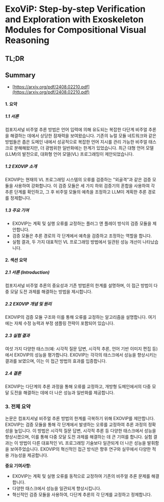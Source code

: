 # ExoViP: Step-by-step Verification and Exploration with Exoskeleton Modules for Compositional Visual Reasoning
## TL;DR
## Summary
- [https://arxiv.org/pdf/2408.02210.pdf](https://arxiv.org/pdf/2408.02210.pdf)

#### 1. 요약
##### 1.1 서론
컴포지셔널 비주얼 추론 방법은 언어 입력에 의해 유도되는 복잡한 다단계 비주얼 추론을 해결하는 데에서 상당한 잠재력을 보여왔습니다. 기존의 뉴럴 모듈 네트워크와 같은 방법들은 좁은 도메인 내에서 성공적으로 복잡한 언어 지시를 관리 가능한 비주얼 태스크로 분해해왔지만, 더 광범위한 일반화에는 한계가 있었습니다. 최근 대형 언어 모델(LLM)의 발전으로, 대화형 언어 모델(VL) 프로그래밍이 제안되었습니다.

##### 1.2 EXOVIP 소개
EXOVIP는 현재의 VL 프로그래밍 시스템의 오류를 검증하는 "외골격"과 같은 검증 모듈을 사용하여 강화합니다. 이 검증 모듈은 세 가지 하위 검증기의 혼합을 사용하여 각 추론 단계를 확인하고, 그 후 비주얼 모듈의 예측을 조정하고 LLM이 계획한 추론 경로를 정제합니다.

##### 1.3 주요 기여
- EXOVIP는 계획 및 실행 오류를 교정하는 플러그 앤 플레이 방식의 검증 모듈을 제안합니다.
- 검증 모듈은 추론 경로의 각 단계에서 예측을 검증하고 조정하는 역할을 합니다.
- 실험 결과, 두 가지 대표적인 VL 프로그래밍 방법에서 일관된 성능 개선이 나타났습니다.

#### 2. 섹션 요약
##### 2.1 서론 (Introduction)
컴포지셔널 비주얼 추론의 중요성과 기존 방법론의 한계를 설명하며, 이 접근 방법이 다중 모달 도전 과제를 해결하는 방법을 제시합니다.

##### 2.2 EXOVIP 개념 및 원리
EXOVIP의 검증 모듈 구조와 이를 통해 오류를 교정하는 알고리즘을 설명합니다. 여기에는 자체 수정 능력과 부정 샘플링 전략이 포함되어 있습니다.

##### 2.3 실험 결과
여섯 가지 다양한 태스크(예: 시각적 질문 답변, 시각적 추론, 언어 기반 이미지 편집 등)에서 EXOVIP의 성능을 평가합니다. EXOVIP는 각각의 태스크에서 성능을 향상시키는 결과를 보였으며, 이는 이 접근 방법의 효과를 입증합니다.

##### 2.4 결론
EXOVIP는 다단계의 추론 과정을 통해 오류를 교정하고, 개방형 도메인에서의 다중 모달 도전을 해결하는 데에 더 나은 성능과 일반화를 제공합니다.

### 3. 전체 요약
논문은 컴포지셔널 비주얼 추론 방법의 한계를 극복하기 위해 EXOVIP를 제안합니다. EXOVIP는 검증 모듈을 통해 각 단계에서 발생하는 오류를 교정하여 추론 과정의 정확성을 높입니다. 이 방법은 시각적 질문 답변, 시각적 추론 등 다양한 태스크에서 성능을 향상시켰으며, 이를 통해 다중 모달 도전 과제를 해결하는 데 큰 기여를 합니다. 실험 결과는 이 방법이 다른 대표적인 VL 프로그래밍 기술보다 일관되게 더 나은 성능을 발휘함을 보여주었습니다. EXOVIP의 혁신적인 접근 방식은 향후 연구와 실무에서 다양한 적용 가능성을 제공합니다.

**중요 기여사항:**
- EXOVIP는 계획 및 실행 오류를 동적으로 교정하여 기존의 비주얼 추론 문제를 해결합니다.
- 다양한 태스크에서 성능을 일관되게 향상시킵니다.
- 혁신적인 검증 모듈을 사용하여, 다단계 추론의 각 단계를 교정하고 정제합니다.